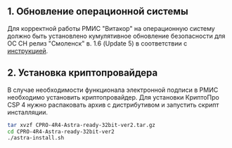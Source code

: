 <!-- TITLE: Astra Linux -->
<!-- SUBTITLE: Инструкция по установке РМИС "Витакор" (клиентская часть) на Astra Linux SE "Смоленск" -->


## 1. Обновление операционной системы

Для корректной работы РМИС "Витакор" на операционную систему должно быть установлено кумулятивное обновление безопасности для ОС СН релиз "Смоленск" в. 1.6 (Update 5) в соответствии с  [инструкцией](https://wiki.astralinux.ru/pages/viewpage.action?pageId=71829652).

## 2. Установка криптопровайдера

В случае необходимости функционала электронной подписи в РМИС необходимо установить криптопровайдер. Для установки КриптоПро CSP 4 нужно распаковать архив с дистрибутивом и запустить скрипт инсталляции.

```sh
tar xvzf CPRO-4R4-Astra-ready-32bit-ver2.tar.gz 
cd CPRO-4R4-Astra-ready-32bit-ver2
./astra-install.sh
```
